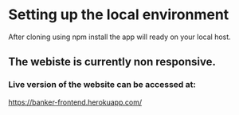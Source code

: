 # Setting up the local environment
After cloning using npm install the app will ready on your local host.

## The webiste is currently non responsive.

### Live version of the website can be accessed at:
https://banker-frontend.herokuapp.com/



